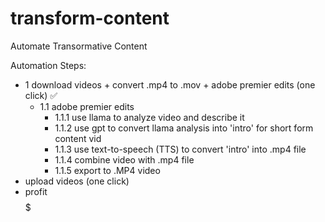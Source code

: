 # transform-content
Automate Transormative Content

Automation Steps:

- 1 download videos + convert .mp4 to .mov + adobe premier edits (one click) :white_check_mark:
  - 1.1 adobe premier edits
    - 1.1.1 use llama to analyze video and describe it
    - 1.1.2 use gpt to convert llama analysis into 'intro' for short form content vid
    - 1.1.3 use text-to-speech (TTS) to convert 'intro' into .mp4 file
    - 1.1.4 combine video with .mp4 file
    - 1.1.5 export to .MP4 video
- upload videos (one click)
- profit $$$$$
